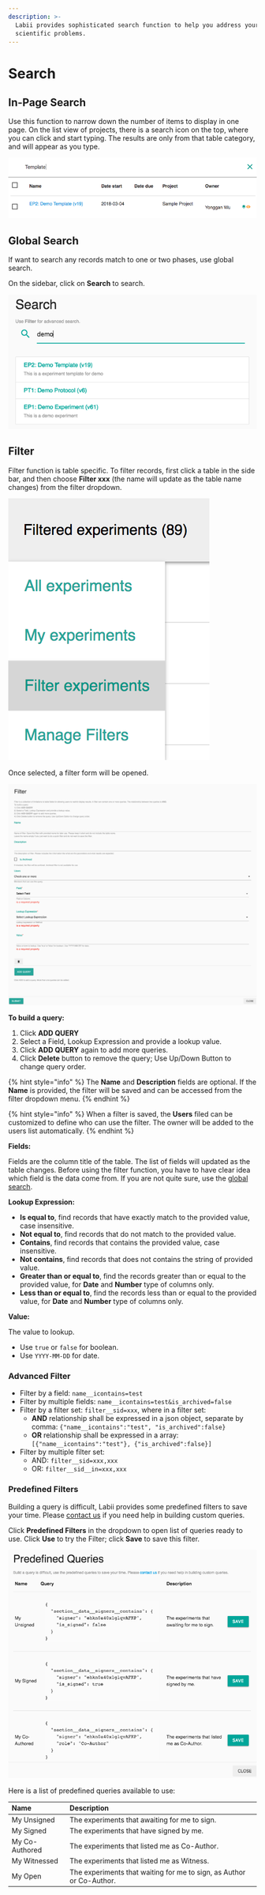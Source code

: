 ```yaml
---
description: >-
  Labii provides sophisticated search function to help you address your
  scientific problems.
---
```


# Search

## In-Page Search

Use this function to narrow down the number of items to display in one page. On the list view of projects, there is a search icon on the top, where you can click and start typing. The results are only from that table category, and will appear as you type. 

![In-Page Search](../.gitbook/assets/search-in-page.png)

## Global Search

If want to search any records match to one or two phases, use global search. 

On the sidebar, click on **Search** to search. 

![Global Search](../.gitbook/assets/search-global.png)

## Filter

Filter function is table specific. To filter records, first click a table in the side bar, and then choose **Filter xxx** \(the name will update as the table name changes\) from the filter dropdown. 

![Filter Menu](../.gitbook/assets/filter-menu.png)

Once selected, a filter form will be opened. 

![Filter Form](../.gitbook/assets/filter-form.png)

**To build a query:**

1. Click **ADD QUERY**
2. Select a Field, Lookup Expression and provide a lookup value.
3. Click **ADD QUERY** again to add more queries.
4. Click **Delete** button to remove the query; Use Up/Down Button to change query order.

{% hint style="info" %}
The **Name** and **Description** fields are optional. If the **Name** is provided, the filter will be saved and can be accessed from the filter dropdown menu.
{% endhint %}

{% hint style="info" %}
When a filter is saved, the **Users** filed can be customized to define who can use the filter. The owner will be added to the users list automatically. 
{% endhint %}

**Fields:**

Fields are the column title of the table. The list of fields will updated as the table changes. Before using the filter function, you have to have clear idea which field is the data come from. If you are not quite sure, use the [global search](search.md#global-search). 

**Lookup Expression:**

* **Is equal to**, find records that have exactly match to the provided value, case insensitive.
* **Not equal to**, find records that do not match to the provided value.
* **Contains**, find records that contains the provided value, case insensitive.
* **Not contains**, find records that does not contains the string of provided value.
* **Greater than or equal to**, find the records greater than or equal to the provided value, for **Date** and **Number** type of columns only.
* **Less than or equal to**, find the records less than or equal to the provided value, for **Date** and **Number** type of columns only.

**Value:**

The value to lookup.

* Use `true` or `false` for boolean. 
* Use `YYYY-MM-DD` for date.

### Advanced Filter

* Filter by a field: `name__icontains=test`
* Filter by multiple fields: `name__icontains=test&is_archived=false`
* Filter by a filter set: `filter__sid=xxx`, where in a filter set:
  * **AND** relationship shall be expressed in a json object, separate by comma: `{"name__icontains":"test", "is_archived":false}`
  * **OR** relationship shall be expressed in a array: `[{"name__icontains":"test"}, {"is_archived":false}]`
* Filter by multiple filter set: 
  * AND: `filter__sid=xxx,xxx`
  * OR: `filter__sid__in=xxx,xxx`

### Predefined Filters

Building a query is difficult, Labii provides some predefined filters to save your time. Please [contact us](mailto:help@labii.com) if you need help in building custom queries. 

Click **Predefined Filters** in the dropdown to open list of queries ready to use. Click **Use** to try the Filter; click **Save** to save this filter.

![Predefined Queries](../.gitbook/assets/predefined-filters-labii-eln-lims%20%281%29.png)

Here is a list of predefined queries available to use:

| Name | Description |
| :--- | :--- |
| My Unsigned | The experiments that awaiting for me to sign. |
| My Signed | The experiments that have signed by me. |
| My Co-Authored | The experiments that listed me as Co-Author. |
| My Witnessed | The experiments that listed me as Witness. |
| My Open | The experiments that waiting for me to sign, as Author or Co-Author. |



